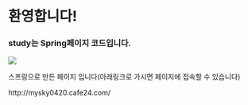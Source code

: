# 환영합니다!
### <p> study는 Spring페이지 코드입니다.</p>
<img src="https://user-images.githubusercontent.com/92001468/159140078-76f73fe6-92ab-460a-acfa-35fe6730ce49.mp4">
<p>스프링으로 만든 페이지 입니다(아래링크로 가시면 페이지에 접속할 수 있습니다)</p>
http://mysky0420.cafe24.com/
